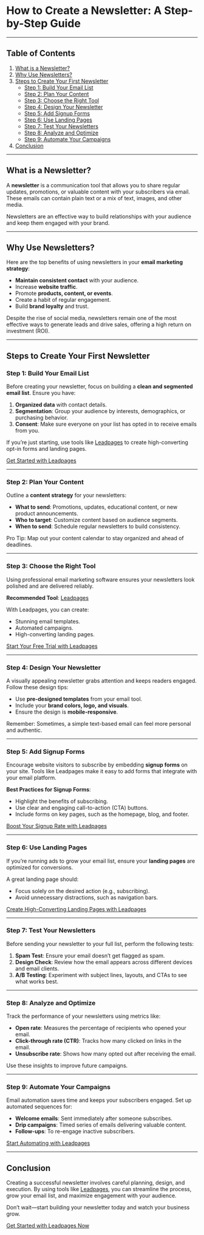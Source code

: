 # How to Create a Newsletter: A Step-by-Step Guide

---

## Table of Contents

1. [What is a Newsletter?](#what-is-a-newsletter)
2. [Why Use Newsletters?](#why-use-newsletters)
3. [Steps to Create Your First Newsletter](#steps-to-create-your-first-newsletter)
   - [Step 1: Build Your Email List](#step-1-build-your-email-list)
   - [Step 2: Plan Your Content](#step-2-plan-your-content)
   - [Step 3: Choose the Right Tool](#step-3-choose-the-right-tool)
   - [Step 4: Design Your Newsletter](#step-4-design-your-newsletter)
   - [Step 5: Add Signup Forms](#step-5-add-signup-forms)
   - [Step 6: Use Landing Pages](#step-6-use-landing-pages)
   - [Step 7: Test Your Newsletters](#step-7-test-your-newsletters)
   - [Step 8: Analyze and Optimize](#step-8-analyze-and-optimize)
   - [Step 9: Automate Your Campaigns](#step-9-automate-your-campaigns)
4. [Conclusion](#conclusion)

---

## What is a Newsletter?

A **newsletter** is a communication tool that allows you to share regular updates, promotions, or valuable content with your subscribers via email. These emails can contain plain text or a mix of text, images, and other media. 

Newsletters are an effective way to build relationships with your audience and keep them engaged with your brand.

---

## Why Use Newsletters?

Here are the top benefits of using newsletters in your **email marketing strategy**:

- **Maintain consistent contact** with your audience.
- Increase **website traffic**.
- Promote **products, content, or events**.
- Create a habit of regular engagement.
- Build **brand loyalty** and trust.

Despite the rise of social media, newsletters remain one of the most effective ways to generate leads and drive sales, offering a high return on investment (ROI).

---

## Steps to Create Your First Newsletter

### Step 1: Build Your Email List

Before creating your newsletter, focus on building a **clean and segmented email list**. Ensure you have:

1. **Organized data** with contact details.
2. **Segmentation**: Group your audience by interests, demographics, or purchasing behavior.
3. **Consent**: Make sure everyone on your list has opted in to receive emails from you.

If you’re just starting, use tools like [Leadpages](https://bit.ly/LEadPages) to create high-converting opt-in forms and landing pages.

[Get Started with Leadpages](https://bit.ly/LEadPages)

---

### Step 2: Plan Your Content

Outline a **content strategy** for your newsletters:

- **What to send**: Promotions, updates, educational content, or new product announcements.
- **Who to target**: Customize content based on audience segments.
- **When to send**: Schedule regular newsletters to build consistency.

Pro Tip: Map out your content calendar to stay organized and ahead of deadlines.

---

### Step 3: Choose the Right Tool

Using professional email marketing software ensures your newsletters look polished and are delivered reliably. 

**Recommended Tool**: [Leadpages](https://bit.ly/LEadPages)

With Leadpages, you can create:
- Stunning email templates.
- Automated campaigns.
- High-converting landing pages.

[Start Your Free Trial with Leadpages](https://bit.ly/LEadPages)

---

### Step 4: Design Your Newsletter

A visually appealing newsletter grabs attention and keeps readers engaged. Follow these design tips:

- Use **pre-designed templates** from your email tool.
- Include your **brand colors, logo, and visuals**.
- Ensure the design is **mobile-responsive**.

Remember: Sometimes, a simple text-based email can feel more personal and authentic.

---

### Step 5: Add Signup Forms

Encourage website visitors to subscribe by embedding **signup forms** on your site. Tools like Leadpages make it easy to add forms that integrate with your email platform.

**Best Practices for Signup Forms**:
- Highlight the benefits of subscribing.
- Use clear and engaging call-to-action (CTA) buttons.
- Include forms on key pages, such as the homepage, blog, and footer.

[Boost Your Signup Rate with Leadpages](https://bit.ly/LEadPages)

---

### Step 6: Use Landing Pages

If you’re running ads to grow your email list, ensure your **landing pages** are optimized for conversions. 

A great landing page should:
- Focus solely on the desired action (e.g., subscribing).
- Avoid unnecessary distractions, such as navigation bars.

[Create High-Converting Landing Pages with Leadpages](https://bit.ly/LEadPages)

---

### Step 7: Test Your Newsletters

Before sending your newsletter to your full list, perform the following tests:

1. **Spam Test**: Ensure your email doesn’t get flagged as spam.
2. **Design Check**: Review how the email appears across different devices and email clients.
3. **A/B Testing**: Experiment with subject lines, layouts, and CTAs to see what works best.

---

### Step 8: Analyze and Optimize

Track the performance of your newsletters using metrics like:
- **Open rate**: Measures the percentage of recipients who opened your email.
- **Click-through rate (CTR)**: Tracks how many clicked on links in the email.
- **Unsubscribe rate**: Shows how many opted out after receiving the email.

Use these insights to improve future campaigns.

---

### Step 9: Automate Your Campaigns

Email automation saves time and keeps your subscribers engaged. Set up automated sequences for:
- **Welcome emails**: Sent immediately after someone subscribes.
- **Drip campaigns**: Timed series of emails delivering valuable content.
- **Follow-ups**: To re-engage inactive subscribers.

[Start Automating with Leadpages](https://bit.ly/LEadPages)

---

## Conclusion

Creating a successful newsletter involves careful planning, design, and execution. By using tools like [Leadpages](https://bit.ly/LEadPages), you can streamline the process, grow your email list, and maximize engagement with your audience.

Don’t wait—start building your newsletter today and watch your business grow.

[Get Started with Leadpages Now](https://bit.ly/LEadPages)
